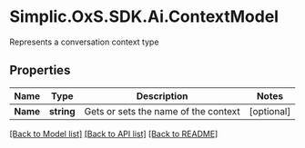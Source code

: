 # Simplic.OxS.SDK.Ai.ContextModel
Represents a conversation context type

## Properties

Name | Type | Description | Notes
------------ | ------------- | ------------- | -------------
**Name** | **string** | Gets or sets the name of the context | [optional] 

[[Back to Model list]](../README.md#documentation-for-models) [[Back to API list]](../README.md#documentation-for-api-endpoints) [[Back to README]](../README.md)

